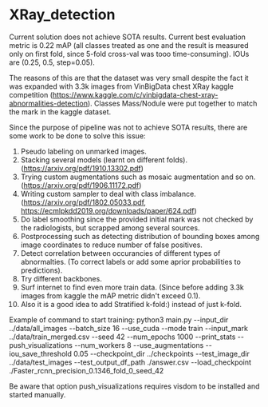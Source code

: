 # XRay_detection

Current solution does not achieve SOTA results. Current best evaluation metric is 0.22 mAP (all classes treated as one and the result is measured only on first fold, since 5-fold cross-val was tooo time-consuming). IOUs are (0.25, 0.5, step=0.05).

The reasons of this are that the dataset was very small despite the fact it was expanded with 3.3k images from VinBigData chest XRay kaggle competition (https://www.kaggle.com/c/vinbigdata-chest-xray-abnormalities-detection). Classes Mass/Nodule were put together to match the mark in the kaggle dataset.

Since the purpose of pipeline was not to achieve SOTA results, there are some work to be done to solve this issue:
1) Pseudo labeling on unmarked images.
2) Stacking several models (learnt on different folds). (https://arxiv.org/pdf/1910.13302.pdf)
3) Trying custom augmentations such as mosaic augmentation and so on. (https://arxiv.org/pdf/1906.11172.pdf)
4) Writing custom sampler to deal with class imbalance. (https://arxiv.org/pdf/1802.05033.pdf, https://ecmlpkdd2019.org/downloads/paper/624.pdf)
5) Do label smoothing since the provided initial mark was not checked by the radiologists, but scrapped among several sources.
6) Postprocessing such as detecting distribution of bounding boxes among image coordinates to reduce number of false positives.
7) Detect correlation between occurancies of different types of abnormalties. (To correct labels or add some aprior probabilities to predictions).
8) Try different backbones.
9) Surf internet to find even more train data. (Since before adding 3.3k images from kaggle the mAP metric didn't exceed 0.1).
10) Also it is a good idea to add Stratified k-fold:) instead of just k-fold.

Example of command to start training:
python3 main.py --input_dir ../data/all_images --batch_size 16 --use_cuda --mode train --input_mark ../data/train_merged.csv --seed 42 --num_epochs 1000 --print_stats --push_visualizations --num_workers 8 --use_augmentations --iou_save_threshold 0.05 --checkpoint_dir ../checkpoints --test_image_dir ../data/test_images --test_output_df_path ./answer.csv --load_checkpoint ./Faster_rcnn_precision_0.1346_fold_0_seed_42

Be aware that option push_visualizations requires visdom to be installed and started manually.
